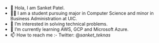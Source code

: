 - 👋 Hola, I am Sanket Patel.
- 👨‍🎓 I am a student pursuing major in Computer Science and minor in Business Administration at UIC.
- 👀 I’m interested in solving technical problems.
- 🌱 I’m currently learning AWS, GCP and Microsoft Azure.
- 📫 How to reach me :- Twitter: @_sanket_teknas_ 
